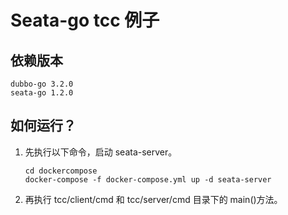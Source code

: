 # Seata-go tcc 例子

## 依赖版本

```text
dubbo-go 3.2.0
seata-go 1.2.0
```

## 如何运行？

1. 先执行以下命令，启动 seata-server。

   ```shell
   cd dockercompose
   docker-compose -f docker-compose.yml up -d seata-server
   ```

2. 再执行 tcc/client/cmd 和 tcc/server/cmd 目录下的 main()方法。
